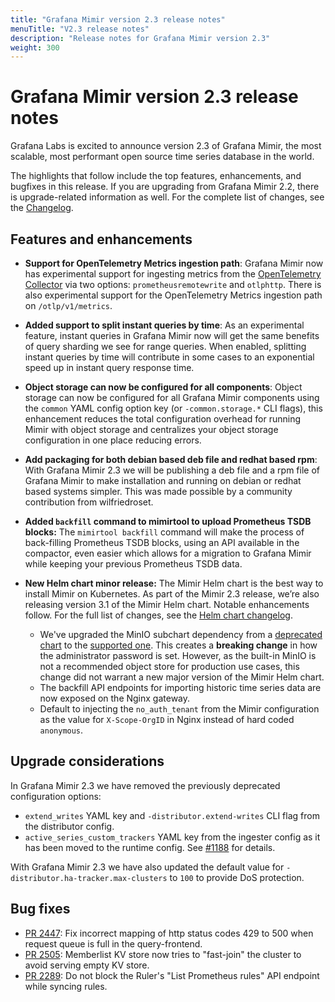 ```yaml
---
title: "Grafana Mimir version 2.3 release notes"
menuTitle: "V2.3 release notes"
description: "Release notes for Grafana Mimir version 2.3"
weight: 300
---
```


# Grafana Mimir version 2.3 release notes

Grafana Labs is excited to announce version 2.3 of Grafana Mimir, the most scalable, most performant open source time series database in the world.

The highlights that follow include the top features, enhancements, and bugfixes in this release. If you are upgrading from Grafana Mimir 2.2, there is upgrade-related information as well.
For the complete list of changes, see the [Changelog](https://github.com/grafana/mimir/blob/main/CHANGELOG.md).

## Features and enhancements

- **Support for OpenTelemetry Metrics ingestion path**:
  Grafana Mimir now has experimental support for ingesting metrics from the [OpenTelemetry Collector](https://opentelemetry.io/docs/collector/) via two options: `prometheusremotewrite` and `otlphttp`. There is also experimental support for the OpenTelemetry Metrics ingestion path on `/otlp/v1/metrics`.

- **Added support to split instant queries by time**:
  As an experimental feature, instant queries in Grafana Mimir now will get the same benefits of query sharding we see for range queries. When enabled, splitting instant queries by time will contribute in some cases to an exponential speed up in instant query response time.

- **Object storage can now be configured for all components**:
  Object storage can now be configured for all Grafana Mimir components using the `common` YAML config option key (or `-common.storage.*` CLI flags), this enhancement reduces the total configuration overhead for running Mimir with object storage and centralizes your object storage configuration in one place reducing errors.

- **Add packaging for both debian based deb file and redhat based rpm**:
  With Grafana Mimir 2.3 we will be publishing a deb file and a rpm file of Grafana Mimir to make installation and running on debian or redhat based systems simpler. This was made possible by a community contribution from wilfriedroset.

- **Added `backfill` command to mimirtool to upload Prometheus TSDB blocks:**
  The `mimirtool backfill` command will make the process of back-filling Prometheus TSDB blocks, using an API available in the compactor, even easier which allows for a migration to Grafana Mimir while keeping your previous Prometheus TSDB data.

- **New Helm chart minor release:** The Mimir Helm chart is the best way to install Mimir on Kubernetes. As part of the Mimir 2.3 release, we’re also releasing version 3.1 of the Mimir Helm chart. Notable enhancements follow. For the full list of changes, see the [Helm chart changelog](https://github.com/grafana/mimir/tree/main/operations/helm/charts/mimir-distributed/CHANGELOG.md).
  - We've upgraded the MinIO subchart dependency from a [deprecated chart](https://helm.min.io/) to the [supported one](https://charts.min.io/). This creates a **breaking change** in how the administrator password is set. However, as the built-in MinIO is not a recommended object store for production use cases, this change did not warrant a new major version of the Mimir Helm chart.
  - The backfill API endpoints for importing historic time series data are now exposed on the Nginx gateway.
  - Default to injecting the `no_auth_tenant` from the Mimir configuration as the value for `X-Scope-OrgID` in Nginx instead of hard coded `anonymous`.

## Upgrade considerations

In Grafana Mimir 2.3 we have removed the previously deprecated configuration options:

- `extend_writes` YAML key and `-distributor.extend-writes` CLI flag from the distributor config.
- `active_series_custom_trackers` YAML key from the ingester config as it has been moved to the runtime config. See [#1188](https://github.com/grafana/mimir/pull/1188) for details.

With Grafana Mimir 2.3 we have also updated the default value for `-distributor.ha-tracker.max-clusters` to `100` to provide DoS protection.

## Bug fixes

- [PR 2447](https://github.com/grafana/mimir/pull/2447): Fix incorrect mapping of http status codes 429 to 500 when request queue is full in the query-frontend.
- [PR 2505](https://github.com/grafana/mimir/pull/2505): Memberlist KV store now tries to "fast-join" the cluster to avoid serving empty KV store.
- [PR 2289](https://github.com/grafana/mimir/pull/2289): Do not block the Ruler's "List Prometheus rules" API endpoint while syncing rules.
